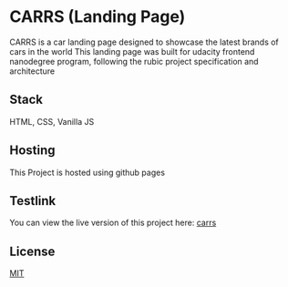 # CARRS (Landing Page)

CARRS is a car landing page designed to showcase the latest brands of cars in the world
This landing page was built for udacity frontend nanodegree program, following the rubic project specification and architecture

## Stack
HTML, CSS, Vanilla JS

## Hosting
This Project is hosted using github pages

## Testlink
You can view the live version of this project here: [carrs](https://isaacbukunmi.github.io/cars-landing-page/)

## License
[MIT](https://choosealicense.com/licenses/mit/)
